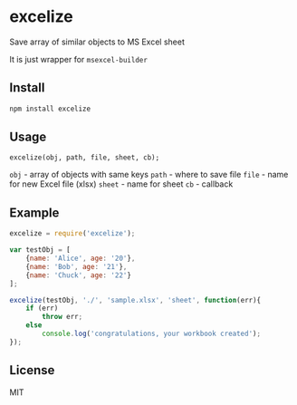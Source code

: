 # excelize

Save array of similar objects to MS Excel sheet

It is just wrapper for `msexcel-builder`

## Install

```bash
npm install excelize
```

## Usage

```
excelize(obj, path, file, sheet, cb);
```

`obj` - array of objects with same keys
`path` - where to save file
`file` - name for new Excel file (xlsx)
`sheet` - name for sheet
`cb` - callback

## Example

```js
excelize = require('excelize');

var testObj = [
    {name: 'Alice', age: '20'},
    {name: 'Bob', age: '21'},
    {name: 'Chuck', age: '22'}
];

excelize(testObj, './', 'sample.xlsx', 'sheet', function(err){
    if (err)
        throw err;
    else
        console.log('congratulations, your workbook created');
});
```

## License

MIT